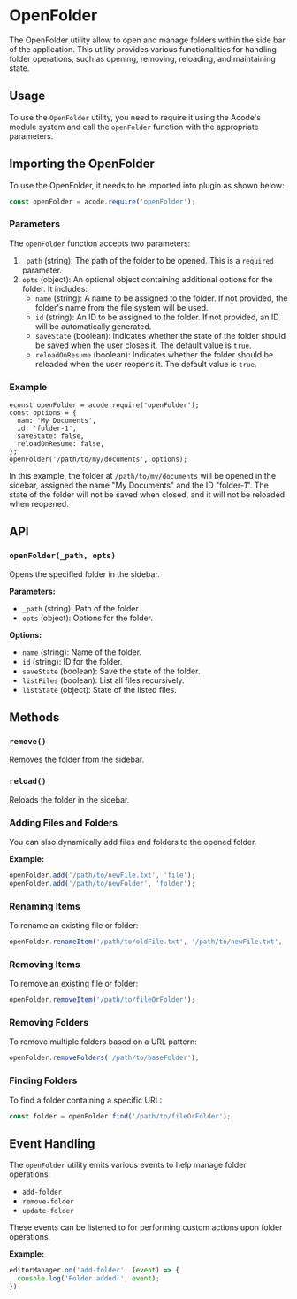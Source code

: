 # OpenFolder

The OpenFolder utility allow to open and manage folders within the side bar of the application. This utility provides various functionalities for handling folder operations, such as opening, removing, reloading, and maintaining state.

## Usage
To use the `OpenFolder` utility, you need to require it using the Acode's module system and call the `openFolder` function with the appropriate parameters.


## Importing the OpenFolder

To use the OpenFolder, it needs to be imported into plugin as shown below:

```javascript
const openFolder = acode.require('openFolder');
```

### Parameters
The `openFolder` function accepts two parameters:
1. `_path` (string): The path of the folder to be opened. This is a `required` parameter.
2. `opts` (object): An optional object containing additional options for the folder. It includes:
   - `name` (string): A name to be assigned to the folder. If not provided, the folder's name from the file system will be used.
   - `id` (string): An ID to be assigned to the folder. If not provided, an ID will be automatically generated.
   - `saveState` (boolean): Indicates whether the state of the folder should be saved when the user closes it. The default value is `true`.
   - `reloadOnResume` (boolean): Indicates whether the folder should be reloaded when the user reopens it. The default value is `true`.

### Example
```javascript:line-numbers
econst openFolder = acode.require('openFolder');
const options = {
  nam: 'My Documents',
  id: 'folder-1',
  saveState: false,
  reloadOnResume: false,
};
openFolder('/path/to/my/documents', options);
```
In this example, the folder at `/path/to/my/documents` will be opened in the sidebar, assigned the name "My Documents" and the ID "folder-1". The state of the folder will not be saved when closed, and it will not be reloaded when reopened.

## API

### `openFolder(_path, opts)`
Opens the specified folder in the sidebar.

**Parameters:**
- `_path` (string): Path of the folder.
- `opts` (object): Options for the folder.

**Options:**
- `name` (string): Name of the folder.
- `id` (string): ID for the folder.
- `saveState` (boolean): Save the state of the folder.
- `listFiles` (boolean): List all files recursively.
- `listState` (object): State of the listed files.

## Methods

### `remove()`
Removes the folder from the sidebar.

### `reload()`
Reloads the folder in the sidebar.

### Adding Files and Folders
You can also dynamically add files and folders to the opened folder.

**Example:**
```javascript
openFolder.add('/path/to/newFile.txt', 'file');
openFolder.add('/path/to/newFolder', 'folder');
```

### Renaming Items
To rename an existing file or folder:
```javascript
openFolder.renameItem('/path/to/oldFile.txt', '/path/to/newFile.txt', 'newFile.txt');
```

### Removing Items
To remove an existing file or folder:
```javascript
openFolder.removeItem('/path/to/fileOrFolder');
```

### Removing Folders
To remove multiple folders based on a URL pattern:
```javascript
openFolder.removeFolders('/path/to/baseFolder');
```

### Finding Folders
To find a folder containing a specific URL:
```javascript
const folder = openFolder.find('/path/to/fileOrFolder');
```

## Event Handling
The `openFolder` utility emits various events to help manage folder operations:
- `add-folder`
- `remove-folder`
- `update-folder`

These events can be listened to for performing custom actions upon folder operations.

**Example:**
```javascript
editorManager.on('add-folder', (event) => {
  console.log('Folder added:', event);
});
```

